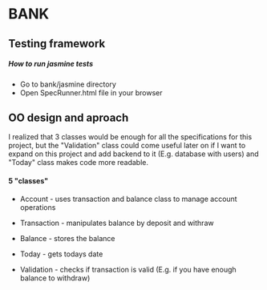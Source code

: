 # BANK


## Testing framework


##### How to run jasmine tests

* Go to bank/jasmine directory
* Open SpecRunner.html file in your browser


## OO design and aproach


  I realized that 3 classes would be enough for all the specifications for this project,
  but the "Validation" class could come useful later on if I want to expand on this project and add
  backend to it (E.g. database with users) and "Today" class makes code more readable.


#### 5 "classes" 

* Account - uses transaction and balance class to manage account operations 


* Transaction - manipulates balance by deposit and withraw


* Balance - stores the balance


* Today - gets todays date


* Validation - checks if transaction is valid (E.g. if you have enough balance to withdraw)